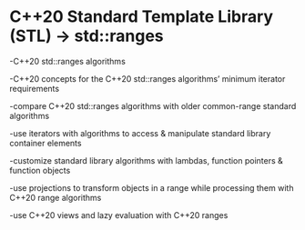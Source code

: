 # C++20 Standard Template Library (STL) -> <algorithm> std::ranges
-C++20 std::ranges algorithms

-C++20 concepts for the C++20 std::ranges algorithms’ minimum iterator requirements

-compare C++20 std::ranges algorithms with older common-range standard algorithms

-use iterators with algorithms to access & manipulate standard library container elements

-customize standard library algorithms with lambdas, function pointers & function objects

-use projections to transform objects in a range while processing them with C++20 range algorithms

-use C++20 views and lazy evaluation with C++20 ranges
